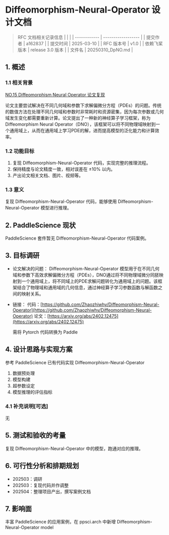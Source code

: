 # Diffeomorphism-Neural-Operator 设计文档

> RFC 文档相关记录信息
|              |                    |
| ------------ | ------------------ |
| 提交作者     | a162837            |
| 提交时间     | 2025-03-10         |
| RFC 版本号   | v1.0               |
| 依赖飞桨版本 | release 3.0 版本 |
| 文件名       | 20250310_DpNO.md |

## 1. 概述

### 1.1 相关背景

[NO.15 Diffeomorphism Neural Operator 论文复现](https://github.com/PaddlePaddle/community/blob/master/hackathon/hackathon_8th/%E3%80%90Hackathon_8th%E3%80%91%E4%B8%AA%E4%BA%BA%E6%8C%91%E6%88%98%E8%B5%9B%E2%80%94%E5%A5%97%E4%BB%B6%E5%BC%80%E5%8F%91%E4%BB%BB%E5%8A%A1%E5%90%88%E9%9B%86.md#no15-diffeomorphism-neural-operator-%E8%AE%BA%E6%96%87%E5%A4%8D%E7%8E%B0)

论文主要尝试解决在不同几何域和参数下求解偏微分方程（PDEs）的问题。传统的数值方法在处理不同几何域和参数时非常耗时和资源密集，因为每次参数或几何域发生变化都需要重新计算。论文提出了一种新的神经算子学习框架，称为Diffeomorphism Neural Operator（DNO），该框架可以将不同物理域映射到一个通用域上，从而在通用域上学习PDE的解，进而提高模型的泛化能力和计算效率。

### 1.2 功能目标

1. 复现 Diffeomorphism-Neural-Operator 代码，实现完整的推理流程。
2. 保持精度与论文精度一致，相对误差在 ±10% 以内。
3. 产出论文相关文档、图片、视频等。

### 1.3 意义

复现 Diffeomorphism-Neural-Operator 代码，能够使用 Diffeomorphism-Neural-Operator 模型进行推理。

## 2. PaddleScience 现状

PaddleScience 套件暂无 Diffeomorphism-Neural-Operator 代码案例。

## 3. 目标调研

- 论文解决的问题：
  Diffeomorphism-Neural-Operator 模型用于在不同几何域和参数下高效求解偏微分方程（PDEs），DNO通过将不同物理域微分同胚映射到一个通用域上，将不同域上的PDE求解问题转化为通用域上的问题。该框架结合了物理域和通用域的几何信息，通过神经算子学习参数函数与解函数之间的映射关系。
- 链接：
  代码：[https://github.com/Zhaozhiwhy/Diffeomorphism-Neural-Operator](https://github.com/Zhaozhiwhy/Diffeomorphism-Neural-Operator)
  论文：[https://arxiv.org/abs/2402.12475](https://arxiv.org/abs/2402.12475)

  需将 Pytorch 代码转换为 Paddle

## 4. 设计思路与实现方案

参考 PaddleScience 已有代码实现 Diffeomorphism-Neural-Operator

1. 数据预处理
2. 模型构建
3. 超参数设定
4. 模型推理的评估指标

### 4.1 补充说明[可选]

无

## 5. 测试和验收的考量

复现 Diffeomorphism-Neural-Operator 中的模型，跑通对应的推理。

## 6. 可行性分析和排期规划

- 202503：调研
- 202503：复现代码并作调整
- 202504：整理项目产出，撰写案例文档

## 7. 影响面

丰富 PaddleScience 的应用案例，在 ppsci.arch 中新增 Diffeomorphism-Neural-Operator model